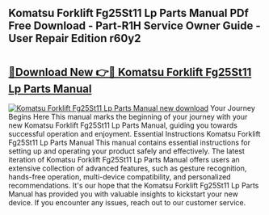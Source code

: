 ## Komatsu Forklift Fg25St11 Lp Parts Manual PDf Free Download - Part-R1H Service Owner Guide - User Repair Edition r60y2

# <h2><a href="http://bc58412.oget.top/?id=Komatsu+Forklift+Fg25St11+Lp+Parts+Manual">🔗Download New 👉🔴 Komatsu Forklift Fg25St11 Lp Parts Manual</a></h2>

[![Komatsu Forklift Fg25St11 Lp Parts Manual new download](https://i.imgur.com/5g1atiW.png)](http://bc58412.oget.top/?id=Komatsu+Forklift+Fg25St11+Lp+Parts+Manual)
Your Journey Begins Here This manual marks the beginning of your journey with your new Komatsu Forklift Fg25St11 Lp Parts Manual, guiding you towards successful operation and enjoyment. Essential Instructions Komatsu Forklift Fg25St11 Lp Parts Manual This manual contains essential instructions for setting up and operating your product safely and effectively. The latest iteration of Komatsu Forklift Fg25St11 Lp Parts Manual offers users an extensive collection of advanced features, such as gesture recognition, hands-free operation, multi-device compatibility, and personalized recommendations. It's our hope that the Komatsu Forklift Fg25St11 Lp Parts Manual has provided you with valuable insights to kickstart your new device. If you encounter any issues, reach out to our customer service.
